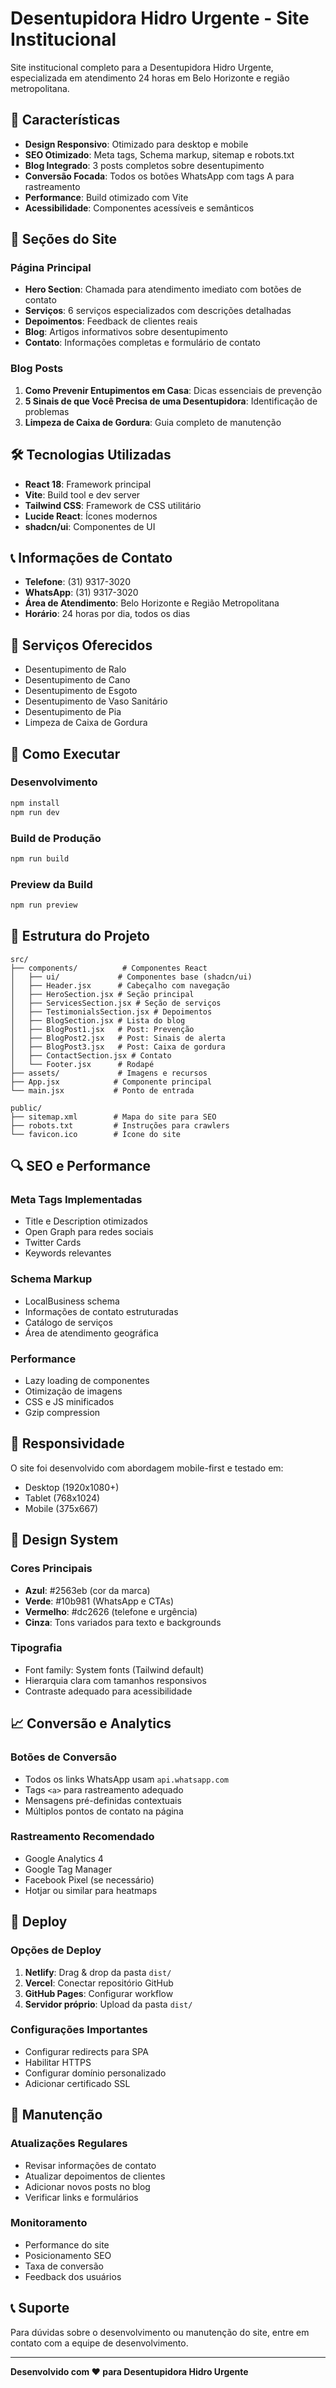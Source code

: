 # Desentupidora Hidro Urgente - Site Institucional

Site institucional completo para a Desentupidora Hidro Urgente, especializada em atendimento 24 horas em Belo Horizonte e região metropolitana.

## 🚀 Características

- **Design Responsivo**: Otimizado para desktop e mobile
- **SEO Otimizado**: Meta tags, Schema markup, sitemap e robots.txt
- **Blog Integrado**: 3 posts completos sobre desentupimento
- **Conversão Focada**: Todos os botões WhatsApp com tags A para rastreamento
- **Performance**: Build otimizado com Vite
- **Acessibilidade**: Componentes acessíveis e semânticos

## 📱 Seções do Site

### Página Principal
- **Hero Section**: Chamada para atendimento imediato com botões de contato
- **Serviços**: 6 serviços especializados com descrições detalhadas
- **Depoimentos**: Feedback de clientes reais
- **Blog**: Artigos informativos sobre desentupimento
- **Contato**: Informações completas e formulário de contato

### Blog Posts
1. **Como Prevenir Entupimentos em Casa**: Dicas essenciais de prevenção
2. **5 Sinais de que Você Precisa de uma Desentupidora**: Identificação de problemas
3. **Limpeza de Caixa de Gordura**: Guia completo de manutenção

## 🛠️ Tecnologias Utilizadas

- **React 18**: Framework principal
- **Vite**: Build tool e dev server
- **Tailwind CSS**: Framework de CSS utilitário
- **Lucide React**: Ícones modernos
- **shadcn/ui**: Componentes de UI

## 📞 Informações de Contato

- **Telefone**: (31) 9317-3020
- **WhatsApp**: (31) 9317-3020
- **Área de Atendimento**: Belo Horizonte e Região Metropolitana
- **Horário**: 24 horas por dia, todos os dias

## 🎯 Serviços Oferecidos

- Desentupimento de Ralo
- Desentupimento de Cano
- Desentupimento de Esgoto
- Desentupimento de Vaso Sanitário
- Desentupimento de Pia
- Limpeza de Caixa de Gordura

## 🚀 Como Executar

### Desenvolvimento
```bash
npm install
npm run dev
```

### Build de Produção
```bash
npm run build
```

### Preview da Build
```bash
npm run preview
```

## 📁 Estrutura do Projeto

```
src/
├── components/          # Componentes React
│   ├── ui/             # Componentes base (shadcn/ui)
│   ├── Header.jsx      # Cabeçalho com navegação
│   ├── HeroSection.jsx # Seção principal
│   ├── ServicesSection.jsx # Seção de serviços
│   ├── TestimonialsSection.jsx # Depoimentos
│   ├── BlogSection.jsx # Lista do blog
│   ├── BlogPost1.jsx   # Post: Prevenção
│   ├── BlogPost2.jsx   # Post: Sinais de alerta
│   ├── BlogPost3.jsx   # Post: Caixa de gordura
│   ├── ContactSection.jsx # Contato
│   └── Footer.jsx      # Rodapé
├── assets/             # Imagens e recursos
├── App.jsx            # Componente principal
└── main.jsx           # Ponto de entrada

public/
├── sitemap.xml        # Mapa do site para SEO
├── robots.txt         # Instruções para crawlers
└── favicon.ico        # Ícone do site
```

## 🔍 SEO e Performance

### Meta Tags Implementadas
- Title e Description otimizados
- Open Graph para redes sociais
- Twitter Cards
- Keywords relevantes

### Schema Markup
- LocalBusiness schema
- Informações de contato estruturadas
- Catálogo de serviços
- Área de atendimento geográfica

### Performance
- Lazy loading de componentes
- Otimização de imagens
- CSS e JS minificados
- Gzip compression

## 📱 Responsividade

O site foi desenvolvido com abordagem mobile-first e testado em:
- Desktop (1920x1080+)
- Tablet (768x1024)
- Mobile (375x667)

## 🎨 Design System

### Cores Principais
- **Azul**: #2563eb (cor da marca)
- **Verde**: #10b981 (WhatsApp e CTAs)
- **Vermelho**: #dc2626 (telefone e urgência)
- **Cinza**: Tons variados para texto e backgrounds

### Tipografia
- Font family: System fonts (Tailwind default)
- Hierarquia clara com tamanhos responsivos
- Contraste adequado para acessibilidade

## 📈 Conversão e Analytics

### Botões de Conversão
- Todos os links WhatsApp usam `api.whatsapp.com`
- Tags `<a>` para rastreamento adequado
- Mensagens pré-definidas contextuais
- Múltiplos pontos de contato na página

### Rastreamento Recomendado
- Google Analytics 4
- Google Tag Manager
- Facebook Pixel (se necessário)
- Hotjar ou similar para heatmaps

## 🚀 Deploy

### Opções de Deploy
1. **Netlify**: Drag & drop da pasta `dist/`
2. **Vercel**: Conectar repositório GitHub
3. **GitHub Pages**: Configurar workflow
4. **Servidor próprio**: Upload da pasta `dist/`

### Configurações Importantes
- Configurar redirects para SPA
- Habilitar HTTPS
- Configurar domínio personalizado
- Adicionar certificado SSL

## 📝 Manutenção

### Atualizações Regulares
- Revisar informações de contato
- Atualizar depoimentos de clientes
- Adicionar novos posts no blog
- Verificar links e formulários

### Monitoramento
- Performance do site
- Posicionamento SEO
- Taxa de conversão
- Feedback dos usuários

## 📞 Suporte

Para dúvidas sobre o desenvolvimento ou manutenção do site, entre em contato com a equipe de desenvolvimento.

---

**Desenvolvido com ❤️ para Desentupidora Hidro Urgente**


